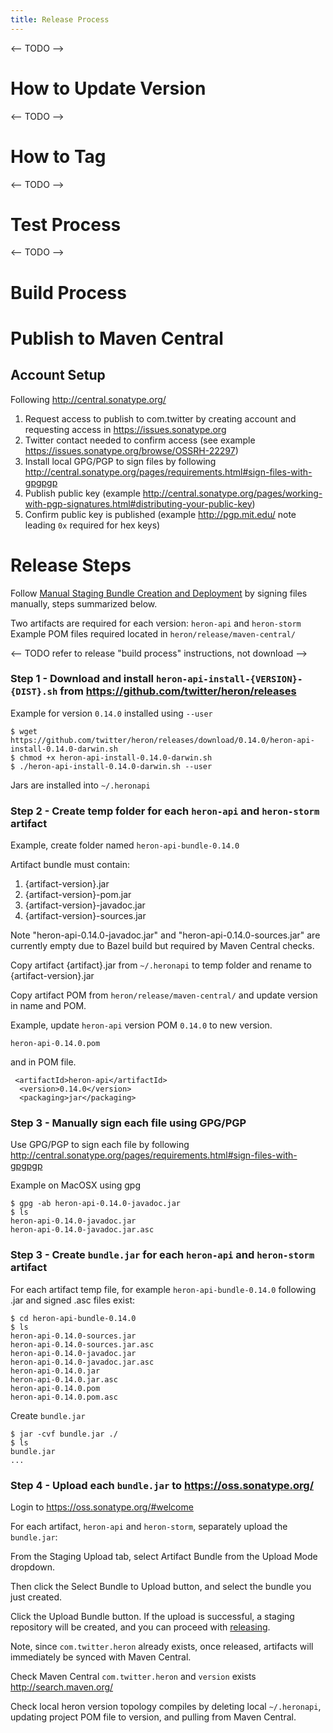 ```yaml
---
title: Release Process
---
```

<-- TODO -->
# How to Update Version

<-- TODO -->
# How to Tag

<-- TODO -->
# Test Process

<-- TODO -->
# Build Process


# Publish to Maven Central

## Account Setup
Following http://central.sonatype.org/ 

1. Request access to publish to com.twitter by creating account and requesting access in https://issues.sonatype.org
2. Twitter contact needed to confirm access (see example https://issues.sonatype.org/browse/OSSRH-22297)
3. Install local GPG/PGP to sign files by following http://central.sonatype.org/pages/requirements.html#sign-files-with-gpgpgp 
4. Publish public key (example http://central.sonatype.org/pages/working-with-pgp-signatures.html#distributing-your-public-key)
5. Confirm public key is published (example http://pgp.mit.edu/ note leading ```0x``` required for hex keys)

# Release Steps
Follow [Manual Staging Bundle Creation and Deployment](http://central.sonatype.org/pages/manual-staging-bundle-creation-and-deployment.html) by signing files manually, steps summarized below.

Two artifacts are required for each version: ```heron-api``` and ```heron-storm```
Example POM files required located in ```heron/release/maven-central/```

<-- TODO refer to release "build process" instructions, not download  -->
### Step 1 - Download and install ```heron-api-install-{VERSION}-{DIST}.sh``` from https://github.com/twitter/heron/releases

Example for version ```0.14.0``` installed using ```--user```
```
$ wget https://github.com/twitter/heron/releases/download/0.14.0/heron-api-install-0.14.0-darwin.sh
$ chmod +x heron-api-install-0.14.0-darwin.sh
$ ./heron-api-install-0.14.0-darwin.sh --user
```
Jars are installed into ```~/.heronapi```

### Step 2 - Create temp folder for each ```heron-api``` and ```heron-storm``` artifact 
Example, create folder named ```heron-api-bundle-0.14.0```

Artifact bundle must contain:

1. {artifact-version}.jar
2. {artifact-version}-pom.jar
3. {artifact-version}-javadoc.jar
4. {artifact-version}-sources.jar


Note "heron-api-0.14.0-javadoc.jar" and "heron-api-0.14.0-sources.jar" are currently empty due to Bazel build but required by Maven Central checks.  

Copy artifact {artifact}.jar from ```~/.heronapi``` to temp folder and rename to {artifact-version}.jar

Copy artifact POM from ```heron/release/maven-central/``` and update version in name and POM.

Example, update ```heron-api``` version POM ```0.14.0``` to new version.
```
heron-api-0.14.0.pom
```
and in POM file.
```
 <artifactId>heron-api</artifactId>
  <version>0.14.0</version>  
  <packaging>jar</packaging>
```

### Step 3 - Manually sign each file using GPG/PGP 
Use GPG/PGP to sign each file by following http://central.sonatype.org/pages/requirements.html#sign-files-with-gpgpgp 

Example on MacOSX using gpg 
```
$ gpg -ab heron-api-0.14.0-javadoc.jar
$ ls 
heron-api-0.14.0-javadoc.jar
heron-api-0.14.0-javadoc.jar.asc
```

### Step 3 - Create ```bundle.jar``` for each ```heron-api``` and ```heron-storm``` artifact
For each artifact temp file, for example ```heron-api-bundle-0.14.0``` following .jar and signed .asc files exist:
```
$ cd heron-api-bundle-0.14.0
$ ls 
heron-api-0.14.0-sources.jar  
heron-api-0.14.0-sources.jar.asc   
heron-api-0.14.0-javadoc.jar     
heron-api-0.14.0-javadoc.jar.asc 
heron-api-0.14.0.jar   
heron-api-0.14.0.jar.asc
heron-api-0.14.0.pom          
heron-api-0.14.0.pom.asc
```

Create ```bundle.jar```
```
$ jar -cvf bundle.jar ./
$ ls 
bundle.jar
...
```

### Step 4 - Upload each ```bundle.jar``` to https://oss.sonatype.org/
Login to https://oss.sonatype.org/#welcome

For each artifact, ```heron-api``` and ```heron-storm```, separately upload the ```bundle.jar```:

From the Staging Upload tab, select Artifact Bundle from the Upload Mode dropdown.

Then click the Select Bundle to Upload button, and select the bundle you just created.

Click the Upload Bundle button. If the upload is successful, a staging repository will be created, and you can proceed with [releasing](http://central.sonatype.org/pages/releasing-the-deployment.html).

Note, since ```com.twitter.heron``` already exists, once released, artifacts will immediately be synced with Maven Central.  

Check Maven Central ```com.twitter.heron``` and ```version``` exists http://search.maven.org/

Check local heron version topology compiles by deleting local ```~/.heronapi```, updating project POM file to version, and pulling from Maven Central.  

